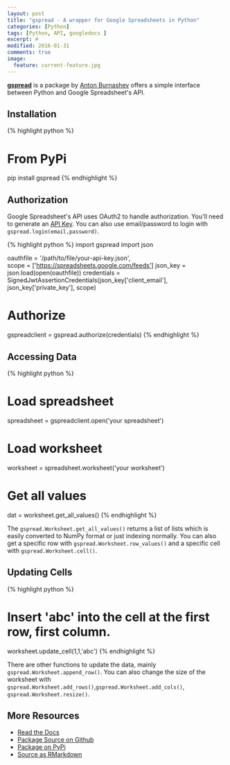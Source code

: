 ```yaml
---
layout: post
title: "gspread - A wrapper for Google Spreadsheets in Python"
categories: [Python]
tags: [Python, API, googledocs ]
excerpt: #
modified: 2016-01-31
comments: true
image:
  feature: current-feature.jpg
---
```




[**gspread**](https://github.com/burnash/gspread) is a package by [Anton Burnashev](https://github.com/burnash) offers a simple interface between Python and Google Spreadsheet's API.  

## Installation


{% highlight python %}
# From PyPi
pip install gspread
{% endhighlight %}

## Authorization

Google Spreadsheet's API uses OAuth2 to handle authorization.  You'll need to generate an [API Key](https://console.developers.google.com/).  You can also use email/password to login with `gspread.login(email,password)`.


{% highlight python %}
import gspread
import json

oauthfile = '/path/to/file/your-api-key.json',                  
scope = ['https://spreadsheets.google.com/feeds']
json_key = json.load(open(oauthfile))
credentials = SignedJwtAssertionCredentials(json_key['client_email'], json_key['private_key'], scope)

# Authorize
gspreadclient = gspread.authorize(credentials)
{% endhighlight %}

## Accessing Data


{% highlight python %}
# Load spreadsheet
spreadsheet = gspreadclient.open('your spreadsheet')

# Load worksheet
worksheet = spreadsheet.worksheet('your worksheet')

# Get all values
dat = worksheet.get_all_values()
{% endhighlight %}

The `gspread.Worksheet.get_all_values()` returns a list of lists which is easily converted to NumPy format or just indexing normally.  You can also get a specific row with `gspread.Worksheet.row_values()` and a specific cell with `gspread.Worksheet.cell()`.

## Updating Cells


{% highlight python %}
# Insert 'abc' into the cell at the first row, first column.
worksheet.update_cell(1,1,'abc')
{% endhighlight %}

There are other functions to update the data, mainly `gspread.Worksheet.append_row()`.  You can also change the size of the worksheet with `gspread.Worksheet.add_rows()`,`gspread.Worksheet.add_cols()`, `gspread.Worksheet.resize()`.


## More Resources
- [Read the Docs](https://gspread.readthedocs.org/en/latest/)
- [Package Source on Github](https://github.com/burnash/gspread)
- [Package on PyPi](https://pypi.python.org/pypi/gspread)
- [Source as RMarkdown](https://github.com/rweyant/bertplot/)
